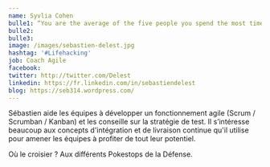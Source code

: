 ```yaml
---
name: Syvlia Cohen
bulle1: “You are the average of the five people you spend the most time with.” – Jim Rohn
bulle2: 
bulle3: 
image: /images/sebastien-delest.jpg
hashtag: '#Lifehacking'
job: Coach Agile
facebook: 
twitter: http://twitter.com/Delest
linkedin: https://fr.linkedin.com/in/sebastiendelest
blog: https://seb314.wordpress.com/
---
```


Sébastien aide les équipes à développer un fonctionnement agile (Scrum / Scrumban / Kanban) et les conseille sur la stratégie de test. Il s’intéresse beaucoup aux concepts d'intégration et de livraison continue qu'il utilise pour amener les équipes à profiter de tout leur potentiel.

Où le croisier ? Aux différents Pokestops de la Défense.
